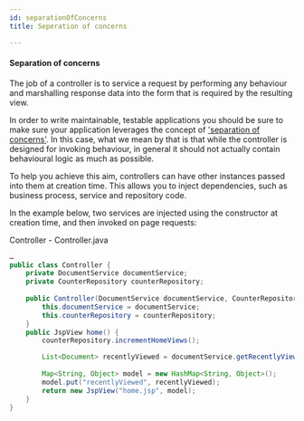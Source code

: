 ```yaml
---
id: separationOfConcerns
title: Seperation of concerns

---
```


#### Separation of concerns


The job of a controller is to service a request by performing any behaviour and marshalling response data into the form that is required by the resulting view. 

In order to write maintainable, testable applications you should be sure to make sure your application leverages the concept of ['separation of concerns'](http://en.wikipedia.org/wiki/Separation_of_concerns).
In this case, what we mean by that is that while the controller is designed for invoking behaviour, in general it should not actually contain behavioural logic as much as possible.

To help you achieve this aim, controllers can have other instances passed into them at creation time.
This allows you to inject dependencies, such as business process, service and repository code.

In the example below, two services are injected using the constructor at creation time, and then invoked on page requests:

Controller - Controller.java

```java
…
public class Controller {
	private DocumentService documentService;
	private CounterRepository counterRepository;
	
	public Controller(DocumentService documentService, CounterRepository counterRepository){
		this.documentService = documentService;
		this.counterRepository = counterRepository;
	}
	public JspView home() {
		counterRepository.incrementHomeViews();

		List<Document> recentlyViewed = documentService.getRecentlyViewedDocuments()
		
		Map<String, Object> model = new HashMap<String, Object>();
		model.put("recentlyViewed", recentlyViewed);
		return new JspView("home.jsp", model);
	}
}
```

